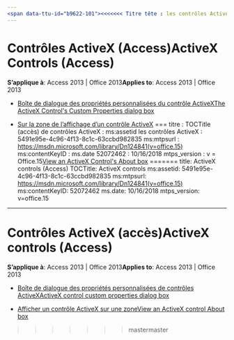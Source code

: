 ```yaml
---
<span data-ttu-id="b9622-101"><<<<<<< Titre tête : les contrôles ActiveX (accès) TOCTitle : ms:assetid les contrôles ActiveX : 5491e95e-4c96-4f13-8c1c-63ccbd982835 ms:mtpsurl : https://msdn.microsoft.com/library/Dn124841(v=office.15) ms:contentKeyID : ms.date 52072462 : mtps_version 18/09/2015 : v=office.15</span><span class="sxs-lookup"><span data-stu-id="b9622-101"><<<<<<< HEAD title: ActiveX Controls (Access) TOCTitle: ActiveX Controls ms:assetid: 5491e95e-4c96-4f13-8c1c-63ccbd982835 ms:mtpsurl: https://msdn.microsoft.com/library/Dn124841(v=office.15) ms:contentKeyID: 52072462 ms.date: 09/18/2015 mtps_version: v=office.15</span></span>
---
```


# <a name="activex-controls-access"></a><span data-ttu-id="b9622-102">Contrôles ActiveX (Access)</span><span class="sxs-lookup"><span data-stu-id="b9622-102">ActiveX Controls (Access)</span></span>

<span data-ttu-id="b9622-103">**S’applique à**: Access 2013 | Office 2013</span><span class="sxs-lookup"><span data-stu-id="b9622-103">**Applies to**: Access 2013 | Office 2013</span></span>

  - [<span data-ttu-id="b9622-104">Boîte de dialogue des propriétés personnalisées du contrôle ActiveX</span><span class="sxs-lookup"><span data-stu-id="b9622-104">The ActiveX Control's Custom Properties dialog box</span></span>](the-activex-control-s-custom-properties-dialog-box.md)

  - <span data-ttu-id="b9622-105">[Sur la zone de l’affichage d’un contrôle ActiveX](view-an-activex-control-s-about-box.md) === titre : TOCTitle (accès) de contrôles ActiveX : ms:assetid les contrôles ActiveX : 5491e95e-4c96-4f13-8c1c-63ccbd982835 ms:mtpsurl : https://msdn.microsoft.com/library/Dn124841(v=office.15) ms:contentKeyID : ms.date 52072462 : 10/16/2018 mtps_version : v = Office.15</span><span class="sxs-lookup"><span data-stu-id="b9622-105">[View an ActiveX Control's About box](view-an-activex-control-s-about-box.md) ======= title: ActiveX controls (Access) TOCTitle: ActiveX controls ms:assetid: 5491e95e-4c96-4f13-8c1c-63ccbd982835 ms:mtpsurl: https://msdn.microsoft.com/library/Dn124841(v=office.15) ms:contentKeyID: 52072462 ms.date: 10/16/2018 mtps_version: v=office.15</span></span>
---

# <a name="activex-controls-access"></a><span data-ttu-id="b9622-106">Contrôles ActiveX (accès)</span><span class="sxs-lookup"><span data-stu-id="b9622-106">ActiveX controls (Access)</span></span> 

<span data-ttu-id="b9622-107">**S’applique à**: Access 2013 | Office 2013</span><span class="sxs-lookup"><span data-stu-id="b9622-107">**Applies to**: Access 2013 | Office 2013</span></span>

  - [<span data-ttu-id="b9622-108">Boîte de dialogue des propriétés personnalisées de contrôles ActiveX</span><span class="sxs-lookup"><span data-stu-id="b9622-108">ActiveX control custom properties dialog box</span></span>](the-activex-control-s-custom-properties-dialog-box.md)

  - [<span data-ttu-id="b9622-109">Afficher un contrôle ActiveX sur une zone</span><span class="sxs-lookup"><span data-stu-id="b9622-109">View an ActiveX control About box</span></span>](view-an-activex-control-s-about-box.md)
>>>>>>> <span data-ttu-id="b9622-110">master</span><span class="sxs-lookup"><span data-stu-id="b9622-110">master</span></span>

